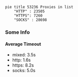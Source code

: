 
```mermaid
pie title 53236 Proxies in list
    "HTTP" : 23505
    "HTTPS": 7260
    "SOCKS" : 28698
```

### Some Info
#### Average Timeout

- mixed: 3.5s
- http: 1.6s
- https: 8.2s
- socks: 5.0s